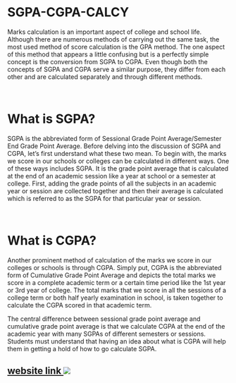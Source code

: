 <h1> SGPA-CGPA-CALCY </h1>
<p>Marks calculation is an important aspect of college and school life. Although there are numerous methods of carrying out the same task, the most used method of score calculation is the GPA method. The one aspect of this method that appears a little confusing but is a perfectly simple concept is the conversion from SGPA to CGPA. Even though both the concepts of SGPA and CGPA serve a similar purpose, they differ from each other and are calculated separately and through different methods.</p>
<br>
<h1>What is SGPA?</h1> 
<p>SGPA is the abbreviated form of Sessional Grade Point Average/Semester End Grade Point Average. Before delving into the discussion of SGPA and CGPA, let’s first understand what these two mean. To begin with, the marks we score in our schools or colleges can be calculated in different ways. One of these ways includes SGPA. It is the grade point average that is calculated at the end of an academic session like a year at school or a semester at college. First, adding the grade points of all the subjects in an academic year or session are collected together and then their average is calculated which is referred to as the SGPA for that particular year or session.</p>

<br>
<h1>What is CGPA?</h1>
<p>Another prominent method of calculation of the marks we score in our colleges or schools is through CGPA. Simply put, CGPA is the abbreviated form of Cumulative Grade Point Average and depicts the total marks we score in a complete academic term or a certain time period like the 1st year or 3rd year of college. The total marks that we score in all the sessions of a college term or both half yearly examination in school, is taken together to calculate the CGPA scored in that academic term.</p>
<p>The central difference between sessional grade point average and cumulative grade point average is that we calculate CGPA at the end of the academic year with many SGPAs of different semesters or sessions. Students must understand that having an idea about what is CGPA will help them in getting a hold of how to go calculate SGPA.</p>

 <h2 style="color:"><a href="https://sgpacalcy.netlify.app/" target="_blank">website link <img src="https://img.icons8.com/emoji/20/null/link-emoji.png"/></a></h2>
